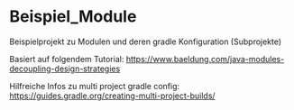 # Beispiel_Module
 Beispielprojekt zu Modulen und deren gradle Konfiguration (Subprojekte)

Basiert auf folgendem Tutorial: https://www.baeldung.com/java-modules-decoupling-design-strategies

Hilfreiche Infos zu multi project gradle config: https://guides.gradle.org/creating-multi-project-builds/